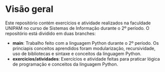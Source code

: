 # Visão geral

Este repositório contém exercícios e atividade realizados na faculdade UNIPAM no curso de Sistemas de Informação durante o 2º período.
O repositório está dividido em duas branches:

- **main**: Trabalho feito com a linguagem Python durante o 2º período. Os princiapis conceitos aprendidos foram modularização, recursividade, uso de bibliotecas e sintaxe e conceitos da linguagem Python.
- **exercicios/atividades**: Exercícios e atividade feitas para praticar lógica de programação e conceitos da linguagem Python.
